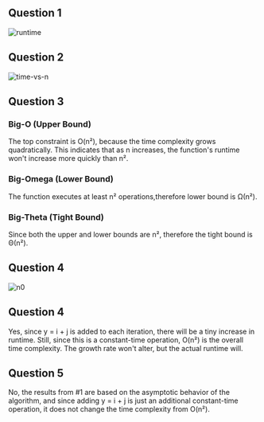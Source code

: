 ## Question 1
![runtime](https://github.com/user-attachments/assets/10af39f5-21c9-475b-b863-1f926367bc0b)


## Question 2
![time-vs-n](https://github.com/user-attachments/assets/e0ca3f06-4cff-4880-8bf7-8d2845032f89)


## Question 3

### Big-O (Upper Bound)
The top constraint is O(n²), because the time complexity grows quadratically. This indicates that as n increases, the function's runtime won't increase more quickly than n².

### Big-Omega (Lower Bound)
The function executes at least n² operations,therefore lower bound is Ω(n²).

### Big-Theta (Tight Bound)
Since both the upper and lower bounds are n², therefore the tight bound is Θ(n²).


## Question 4
![n0](https://github.com/user-attachments/assets/b94243b5-ec1c-4897-a5d0-0b6f9a85911c)




## Question 4

Yes, since y = i + j is added to each iteration, there will be a tiny increase in runtime. Still, since this is a constant-time operation, O(n²) is the overall time complexity. The growth rate won't alter, but the actual runtime will.

## Question 5
No, the results from #1 are based on the asymptotic behavior of the algorithm, and since adding y = i + j is just an additional constant-time operation, it does not change the time complexity from O(n²).
